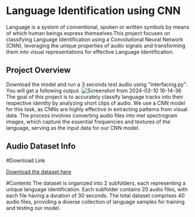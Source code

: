 # Language Identification using CNN
Language is a system of conventional, spoken or written symbols by means of which human beings express themselves.This project focuses on classifying Language Identification using a Convolutional Neural Network (CNN), leveraging the unique properties of audio signals and transforming them into visual representations for effective Language Identification.

## Project Overview
Download the model and run a 3 seconds test audio using "interfacing.py". You will get a following output.
![Screenshot from 2024-03-10 16-14-36](https://github.com/Saif-000001/Language-Identification-using-CNN/assets/85629017/ad5668a3-ca9f-4238-9dcb-937b972a13c7)
The goal of this project is to accurately classify language tracks into their respective identity by analyzing short clips of audio. We use a CNN model for this task, as CNNs are highly effective in extracting patterns from visual data. The process involves converting audio files into mel spectrogram images, which capture the essential frequencies and textures of the language, serving as the input data for our CNN model.

## Audio Dataset Info
#Download Link

[Download the dataset here](https://drive.google.com/drive/folders/1s6N-sHHGvt4Hy8CNB4pZ0-cxSJKGAX4r?usp=drive_link)

#Contents
The dataset is organized into 2 subfolders, each representing a unique language identification. Each subfolder contains 20 audio files, with each file having a duration of 30 seconds. The total dataset comprises 40 audio files, providing a diverse collection of language samples for training and testing our model.

